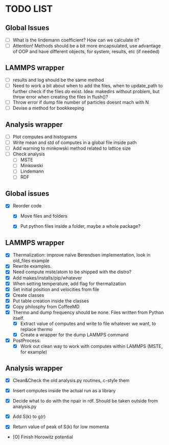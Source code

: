 TODO LIST
=========

Global Issues
-------------

- [ ] What is the lindemann coefficient? How can we calculate it?
- [ ] Attention! Methods should be a bit more encapsulated, use
      advantage of OOP and have different objects, for system,
      results, etc (if needed)

LAMMPS wrapper
--------------

- [ ] results and log should be the same method
- [ ] Need to work a bit about when to add the files, when to 
      update_path to further check if the files *do* exist.
      Idea: makedirs without problem, but throw error when creating
      the files in flush()?
- [ ] Throw error if dump file number of particles doesnt mach with N
- [ ] Devise a method for bookkeeping

Analysis wrapper
----------------

- [ ] Plot computes and histograms
- [ ] Write mean and std of computes in a global file inside path
- [ ] Add warning to minkowski method related to lattice size
- [ ] Check analysis
  * [ ] MSTE
  * [ ] Minkowski
  * [ ] Lindemann
  * [ ] RDF

Global issues
-------------

- [X] Reorder code
  * [X] Move files and folders
  * [X] Put python files inside a folder, maybe a whole package?


LAMMPS wrapper
--------------

- [X] Thermalization: improve naïve Berendsen implementation, look in
      old_files example
- [X] Rewrite examples.
- [X] Need compute mste/atom to be shipped with the distro?
- [X] Add makes/installs/pip/whatever
- [X] When setting temperature, add flag for thermalization
- [X] Set initial position and velocities from file
- [X] Create classes
- [X] Put table creation inside the classes
- [X] Copy philosphy from CoffeeMD
- [X] Thermo and dump frequency should be none. Files written from 
      Python itself. 
  * [X] Extract value of computes and write to file whatever
        we want, to replace thermo
  * [X] Create a wrapper for the dump LAMMPS command
- [X] PostProcess:
  * [X] Work out clean way to work with computes within LAMMPS (MSTE, 
        for example)

Analysis wrapper
----------------

- [X] Clean&Check the old analysis.py routines, c-style them
- [X] Insert computes inside the actual run as a library
- [X] Decide what to do with the npair in rdf. Should be taken
      outside from analysis.py
- [X] Add S(k) to g(r)
- [X] Return value of peak of S(k) for low momenta


- [O] Finish Horowitz potential
